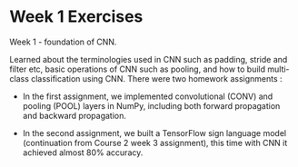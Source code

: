 # Week 1 Exercises

Week 1 - foundation of CNN.

Learned about the terminologies used in CNN such as padding, stride and filter etc, basic operations of CNN such as pooling, and how to build multi-class classification using CNN. There were two homework assignments : 

* In the first assignment, we implemented convolutional (CONV) and pooling (POOL) layers in NumPy, including both forward propagation and backward propagation.

* In the second assignment, we built a TensorFlow sign language model (continuation from Course 2 week 3 assignment), this time with CNN it achieved almost 80% accuracy.